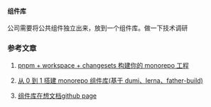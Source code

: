<!--
 * @Author: Lee
 * @Date: 2023-11-11 15:00:33
 * @LastEditTime: 2023-11-11 15:50:02
 * @LastEditors: Lee
-->
#### 组件库

公司需要将公共组件独立出来，放到一个组件库。做一下技术调研

### 参考文章

1. [pnpm + workspace + changesets 构建你的 monorepo 工程](https://juejin.cn/post/7098609682519949325)

2. [从 0 到 1 搭建 monorepo 组件库(基于 dumi、lerna、father-build)](https://juejin.cn/post/7074111715507437598) 
 
3. [组件库在想文档github page](https://deeperlying.github.io/workspaces-monorepo/components/groups)

